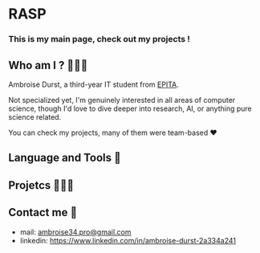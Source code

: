 # RASP
### This is my main page, check out my projects !

## Who am I ? 🤷🏻‍♂️

Ambroise Durst, a third-year IT student from [EPITA](https://www.epita.fr).

Not specialized yet, I'm genuinely interested in all areas of computer science, though I'd love to dive deeper into research, AI, or anything pure science related.

You can check my projects, many of them were team-based ❤️

## Language and Tools 👾

## Projetcs 🧑🏻‍💻

## Contact me 📱

 - mail: ambroise34.pro@gmail.com
 - linkedin: https://www.linkedin.com/in/ambroise-durst-2a334a241
